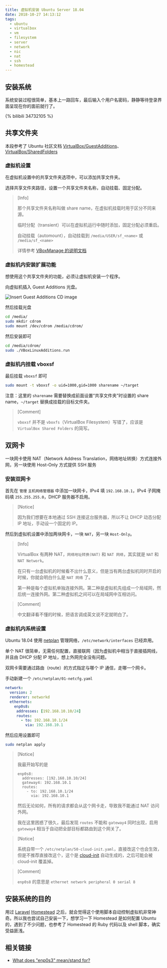 ```yaml
---
title: 虚拟机安装 Ubuntu Server 18.04
date: 2018-10-27 14:13:12
tags:
  - ubuntu
  - virtualbox
  - vm
  - filesystem
  - server
  - network
  - nic
  - nat
  - ssh
  - homestead
---
```


## 安装系统

系统安装过程很简单，基本上一路回车，最后输入个用户名密码，静静等待登录界面呈现在你的面前就行了。

{% bilibili 34732105 %}

## 共享文件夹

本段参考了 Ubuntu 社区文档 [VirtualBox/GuestAdditions]、[VirtualBox/SharedFolders]

### 虚拟机设置

在虚拟机设置中的共享文件夹选项中，可以添加共享文件夹。

选择共享文件夹路径，设置一个共享文件夹名称，自动挂载、固定分配。

> [Info]
>
> 那个共享文件夹名称叫做 share name，在虚拟机挂载时用于区分不同来源。
>
> 临时分配（transient）可以在虚拟机运行中随时添加，固定分配必须重启。
>
> 自动挂载（automount），自动挂载到 `/media/USER/sf_<name>` 或 `/media/sf_<name>`
>
> 详情参考 [VBoxManage 的说明文档][vboxmanage-docs]

### 虚拟机内安装扩展功能

想使用这个共享文件夹的功能，必须让虚拟机安装一个程序。

向虚拟机插入 Guest Additions 光盘。

![Insert Guest Additions CD image](/images/2018-10-27-install-ubuntu-server-18-04-on-virtual-machine/insert-guest-addition-cd-image.jpg)

然后挂载光盘

```bash
cd /media/
sudo mkdir cdrom
sudo mount /dev/cdrom /media/cdrom/
```

然后安装即可

```bash
cd /media/cdrom/
sudo ./VBoxLinuxAdditions.run
```

### 虚拟机内挂载 vboxsf

最后挂载 `vboxsf` 即可

```bash
sudo mount -t vboxsf -o uid=1000,gid=1000 sharename ~/target
```

注意：这里的 `sharename` 需要替换成前面设置“共享文件夹”时设置的 share name，`~/target` 替换成挂载的目标文件夹。

> [Comment]
>
> `vboxsf` 并不是 `vboxfs`（VirtualBox Filesystem）写错了，应该是 `VirtualBox Shared Folders` 的简写。

## 双网卡

一块网卡使用 NAT（Network Address Translation，网络地址转换）方式连接外网，另一块使用 Host-Only 方式提供 SSH 服务

### 安装双网卡

首先在 `管理` `主机网络管理器` 中添加一块网卡，IPv4 填 `192.168.10.1`，IPv4 子网掩码填 `255.255.255.0`，DHCP 服务器不启用。

> [Notice]
>
> 因为我们想要在本地通过 SSH 连接这台服务器，所以不让 DHCP 动态分配 IP 地址，手动设一个固定的 IP。

然后到虚拟机设置中添加两块网卡，一块 `NAT`，另一块 `Host-Only`。

> [Info]
>
> VirtualBox 有两种 NAT，`网络地址转换(NAT)` 和 `NAT 网络`，其实就是 `NAT` 和 `NAT Network`。
>
> 在只有一台虚拟机的时候看不出什么意义，但是当有两台虚拟机同时开启的时候，你就会明白什么是 `NAT 网络` 了。
>
> 第一种是每个虚拟机单独连接外网。第二种是虚拟机先组成一个局域网，然后统一连接外网。第二种虚拟机之间可以在局域网中互相访问。

> [Comment]
>
> 中文翻译看不懂的时候，把语言调成英文说不定就明白了。

### 虚拟机内系统设置

Ubuntu 18.04 使用 [netplan] 管理网络，`/etc/network/interfaces` 已经弃用。

单个 NAT 很简单，无需任何配置，直接联网（因为虚拟机中相当于直接插网线，并且由 DHCP 分配 IP 地址，想上外网完全没有问题。

双网卡需要通过路由（route）的方式指定与哪个 IP 通信，走哪一个网卡。

手动新建一个 `/etc/netplan/01-netcfg.yaml`

```yaml
network:
  version: 2
  renderer: networkd
  ethernets:
    enp0s8:
     addresses: [192.168.10.10/24]
     routes:
       - to: 192.168.10.1/24
         via: 192.168.10.1
```

然后应用设置即可

```bash
sudo netplan apply
```

> [Notice]
>
> 我最开始写的是
>
>     enp0s8:
>       addresses: [192.168.10.10/24]
>       gateway4: 192.168.10.1
>       routes:
>         - to: 192.168.10.1/24
>           via: 192.168.10.1
>
> 然后无论如何，所有的请求都会从这个网卡走，导致我不能通过 NAT 访问外网。
>
> 我在这里困惑了很久，最后发现 `routes` 不能和 `gateway4` 同时出现，启用 `gateway4` 相当于自动把全部目标都路由到这个网关了。

> [Notice]
>
> 系统自带一个 `/etc/netplan/50-cloud-init.yaml`，直接改这个也会生效，但是不推荐直接改这个，这个是 [cloud-init] 自动生成的，之后可能会被 cloud-init 覆盖掉。

> [Comment]
> 
> `enp0s8` 的意思是 `ethernet network peripheral 0 serial 8`

## 安装系统的目的

用过 [Laravel] [Homestead] 之后，就会觉得这个使用脚本自动控制虚拟机非常神奇。所以我也尝试自己安装一下，想学习一下 Homestead 是如何配置 Ubuntu 的，遇到了不少问题，也参考了 Homestead 的 Ruby 代码以及 shell 脚本，确实受益匪浅。

## 相关链接

* [What does "enp0s3" mean/stand for?][enp0s3-meaning]

[vboxmanage-docs]: https://www.virtualbox.org/manual/ch08.html#vboxmanage-sharedfolder
[VirtualBox/GuestAdditions]: https://help.ubuntu.com/community/VirtualBox/GuestAdditions
[VirtualBox/SharedFolders]: https://help.ubuntu.com/community/VirtualBox/SharedFolders
[cloud-init]: https://cloud-init.io/
[netplan]: https://netplan.io/
[enp0s3-meaning]: https://community.spiceworks.com/topic/975404-what-does-enp0s3-mean-stand-for
[Laravel]: https://laravel.com/
[Homestead]: https://laravel.com/docs/5.7/homestead
